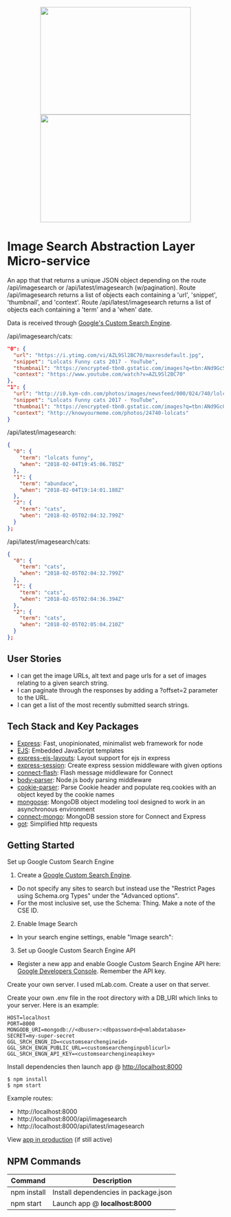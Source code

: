 <p align="center">
  <img src="https://user-images.githubusercontent.com/4269260/51512883-fd2aab80-1dbc-11e9-9ba0-f6f04ea4f654.png" height="250" width="350">
  <img src="https://user-images.githubusercontent.com/4269260/51729172-72011e00-2027-11e9-9203-91152493ea9f.png" height="250" width="350">
</p>

# Image Search Abstraction Layer Micro-service

An app that that returns a unique JSON object depending on the route /api/imagesearch or /api/latest/imagesearch (w/pagination). Route /api/imagesearch returns a list of objects each containing a 'url', 'snippet', 'thumbnail', and 'context'. Route /api/latest/imagesearch returns a list of objects each containing a 'term' and a 'when' date.

Data is received through [Google's Custom Search Engine](https://cse.google.com/cse).

/api/imagesearch/cats:
```json
"0": {
  "url": "https://i.ytimg.com/vi/AZL9Sl2BC70/maxresdefault.jpg",
  "snippet": "Lolcats Funny cats 2017 - YouTube",
  "thumbnail": "https://encrypted-tbn0.gstatic.com/images?q=tbn:ANd9GcSLJFHmB-RbsTEH7IV6HdwkWXChnDDG24us-TdS_OpClDl0CYW4KGHIY54",
  "context": "https://www.youtube.com/watch?v=AZL9Sl2BC70"
},
"1": {
  "url": "http://i0.kym-cdn.com/photos/images/newsfeed/000/024/740/lolcats-funny-pictures-halp-not-for-sale.jpg",
  "snippet": "Lolcats Funny cats 2017 - YouTube",
  "thumbnail": "https://encrypted-tbn0.gstatic.com/images?q=tbn:ANd9GcQlL11_9PbybfWKO97GPAJY14zqm2RPtcIHGBZcr_1LSas7K7o0yP43zSc",
  "context": "http://knowyourmeme.com/photos/24740-lolcats"
}
```

/api/latest/imagesearch:
```json
{
  "0": {
    "term": "lolcats funny",
    "when": "2018-02-04T19:45:06.785Z"
  },
  "1": {
    "term": "abundace",
    "when": "2018-02-04T19:14:01.188Z"
  },
  "2": {
    "term": "cats",
    "when": "2018-02-05T02:04:32.799Z"
  }
};
```

/api/latest/imagesearch/cats:
```json
{
  "0": {
    "term": "cats",
    "when": "2018-02-05T02:04:32.799Z"
  },
  "1": {
    "term": "cats",
    "when": "2018-02-05T02:04:36.394Z"
  },
  "2": {
    "term": "cats",
    "when": "2018-02-05T02:05:04.210Z"
  }
};
```

User Stories
------------

- I can get the image URLs, alt text and page urls for a set of images relating to a given search string.
- I can paginate through the responses by adding a ?offset=2 parameter to the URL.
- I can get a list of the most recently submitted search strings.

Tech Stack and Key Packages
---------------------------

* [Express](https://expressjs.com/): Fast, unopinionated, minimalist web framework for node
* [EJS](https://ejs.co/): Embedded JavaScript templates
* [express-ejs-layouts](https://github.com/Soarez/express-ejs-layouts#readme): Layout support for ejs in express
* [express-session](https://github.com/expressjs/session#readme): Create express session middleware with given options
* [connect-flash](https://github.com/jaredhanson/connect-flash#readme): Flash message middleware for Connect
* [body-parser](https://github.com/expressjs/body-parser#readme): Node.js body parsing middleware
* [cookie-parser](https://github.com/expressjs/cookie-parser): Parse Cookie header and populate req.cookies with an object keyed by the cookie names
* [mongoose](https://mongoosejs.com/): MongoDB object modeling tool designed to work in an asynchronous environment
* [connect-mongo](https://github.com/jdesboeufs/connect-mongo#readme): MongoDB session store for Connect and Express
* [got](https://github.com/sindresorhus/got#readme): Simplified http requests

Getting Started
---------------

Set up Google Custom Search Engine

1. Create a [Google Custom Search Engine](https://cse.google.com/cse).

- Do not specify any sites to search but instead use the "Restrict Pages using Schema.org Types" under the "Advanced options".
- For the most inclusive set, use the Schema: Thing. Make a note of the CSE ID.

2. Enable Image Search

- In your search engine settings, enable "Image search":

3. Set up Google Custom Search Engine API

- Register a new app and enable Google Custom Search Engine API here: [Google Developers Console](https://console.developers.google.com/). Remember the API key.

Create your own server. I used mLab.com.
Create a user on that server.

Create your own .env file in the root directory with a DB_URI which links to your server. Here is an example:
```shell
HOST=localhost
PORT=8000
MONGODB_URI=mongodb://<dbuser>:<dbpassword>@<mlabdatabase>
SECRET=my-super-secret
GGL_SRCH_ENGN_ID=<customsearchengineid>
GGL_SRCH_ENGN_PUBLIC_URL=<customsearchenginpublicurl>
GGL_SRCH_ENGN_API_KEY=<customsearchengineapikey>
```

Install dependencies then launch app @ [http://localhost:8000](http://localhost:8000)
```shell
$ npm install
$ npm start
```

Example routes:

* http://localhost:8000
* http://localhost:8000/api/imagesearch
* http://localhost:8000/api/latest/imagesearch

View [app in production](https://answart-img-srch-abs-lyr.herokuapp.com) (if still active)

NPM Commands
------------

| Command | Description |
|---------|-------------|
| npm install | Install dependencies in package.json |
| npm start | Launch app @ **localhost:8000** |
